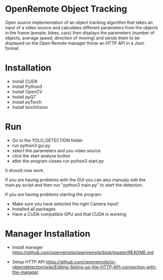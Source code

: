 # OpenRemote Object Tracking
Open source implementation of an object tracking algorithm that takes an input of a video source and calculates different parameters from the objects in the frame (people, bikes, cars) then displays the parameters (number of objects, average speed, direction of moving) and sends them to be displayed on the Open Remote manager throw an HTTP API in a Json format.



# Installation
- Install CUDA
- Install Python3
- Install OpenCV
- Install pyQT
- Install pyTorch
- Install torchVision


# Run
- Go to the YOLO_DETECTION folder
- run python3 gui.py
- select the parameters and you video source
- click the start analyse button
- after the program closes run python3 start.py

It should now work.

If you are having problems with the GUI you can also manualy edit the main.py script and then run "python3 main.py" to start the detection. 

If you are having problems starting the program:
- Make sure you have selected the right Camera input!
- Installed all packages
- Have a CUDA compatible GPU and that CUDA is working

# Manager Installation
- Install manager
https://github.com/openremote/openremote/blob/master/README.md

- Setup HTTP API 
https://github.com/openremote/or-objectdetection/wiki/Editing-Seting-up-the-HTTP-API-connection-with-the-manager




